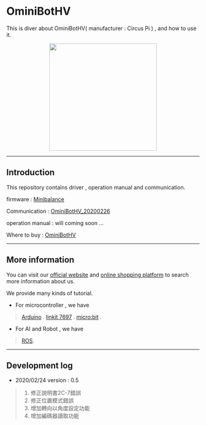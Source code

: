 # OminiBotHV
This is diver about OminiBotHV( manufacturer : Circus Pi  ) , and how to use it.

<p align="center">
  <img src="https://github.com/iCShopMgr/OminiBotHV/blob/master/image/OminiBotHV.jpg" width="280"/>
</p>

----
## Introduction

This repository contains driver , operation manual and communication.

firmware           :  [Minibalance](https://github.com/iCShopMgr/OminiBotHV/blob/master/firmware/Minibalance_0224.hex)

Communication    :  [OminiBotHV_20200226](https://github.com/iCShopMgr/OminiBotHV/blob/master/communication/OminiBotHV_20200224.pdf)

operation manual :  will coming soon ... 

Where to buy     :  [OminiBotHV](https://www.icshop.com.tw/product_info.php/products_id/27788)

----
## More information

You can visit our [official website](http://www.circuspi.com/) and [online shopping platform](https://www.icshop.com.tw/index.php) to search more information about us.

We provide many kinds of tutorial.

* For microcontroller , we have

> [Arduino](http://www.circuspi.com/index.php/category/technical-article/arduino/) .
> [linkit 7697](http://www.circuspi.com/index.php/category/technical-article/linkit/) .
> [micro:bit](http://www.circuspi.com/index.php/category/technical-article/mbitbot-mini/) .

* For AI and Robot , we have 

> [ROS](http://www.circuspi.com/index.php/category/technical-article/ros/).

----

## Development log

* 2020/02/24 version : 0.5

> 1. 修正說明書2C-7錯誤
> 2. 修正位置模式錯誤
> 3. 增加轉向以角度設定功能
> 4. 增加編碼器讀取功能

